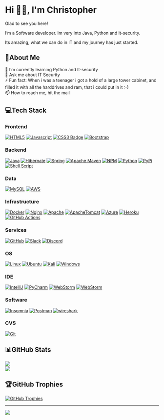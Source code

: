 # Hi 👋🏻, I'm Christopher

Glad to see you here!

I’m a Software developer. Im very into Java, Python and It-security.

Its amazing, what we can do in IT and my journey has just started. 

## 💫About Me

🌱 I’m currently learning Python and It-security  
💬 Ask me about IT Security    
⚡ Fun fact: When i was a teenager i got a hold of a large tower cabinet, and filled it with all the harddrives and ram, that i could put in it :-)   
📫 How to reach me, hit the mail

## 💻Tech Stack

### Frontend

[![HTML5](https://img.shields.io/badge/html5-%23E34F26.svg?style=flat-square&logo=html5&logoColor=white)](#)
[![Javascript](https://img.shields.io/badge/javascript-%23323330.svg?style=flat-square&logo=javascript&logoColor=%23F7DF1E)](#)
[![CSS3 Badge](https://img.shields.io/badge/CSS3-1572B6?logo=css3&logoColor=fff&style=flat-square)](#)
[![Bootstrap](  https://img.shields.io/badge/bootstrap-%23563D7C.svg?style=flat-square&logo=bootstrap&logoColor=white)](#)

### Backend

[![Java](https://img.shields.io/badge/java-%23ED8B00.svg?style=flat-square&logo=java&logoColor=white)](#)
[![Hibernate](https://img.shields.io/badge/Hibernate-59666C.svg?style=flat-square&logo=Hibernate&logoColor=white)](#)
[![Spring](https://img.shields.io/badge/spring-%236DB33F.svg?style=flat-square&logo=spring&logoColor=white)](#)
[![Apache Maven](https://img.shields.io/badge/Apache%20Maven-C71A36?style=flat-square&logo=Apache%20Maven&logoColor=white)](#)
[![NPM](https://img.shields.io/badge/NPM-%23000000.svg?style=flat-square&logo=npm&logoColor=white)](#)
[![Python](https://img.shields.io/badge/Python-3776AB.svg?style=flat-square&logo=Python&logoColor=white)](#)
[![PyPi](https://img.shields.io/badge/PyPI-3775A9.svg?style=flat-square&logo=PyPI&logoColor=white)](#)
[![Shell Script](https://img.shields.io/badge/shell_script-%23121011.svg?style=flat-square&logo=gnu-bash&logoColor=white)](#)

### Data

[![MySQL](https://img.shields.io/badge/mysql-%2300f.svg?style=flat-square&logo=mysql&logoColor=white)](#)
[![AWS](https://img.shields.io/badge/aws-232F3E.svg?style=flat-square&logo=aws&logoColor=white)](#)


### Infrastructure

[![Docker](https://img.shields.io/badge/docker-%230db7ed.svg?style=flat-square&logo=docker&logoColor=white)](#)
[![Nginx](https://img.shields.io/badge/nginx-%23009639.svg?style=flat-square&logo=nginx&logoColor=white)](#)
[![Apache](https://img.shields.io/badge/apache-%23D42029.svg?style=flat-square&logo=apache&logoColor=white)](#)
[![ApacheTomcat](https://img.shields.io/badge/Apache%20Tomcat-F8DC75.svg?style=flat-square&logo=Apache-Tomcat&logoColor=black)](#)
[![Azure](https://img.shields.io/badge/azure-%230072C6.svg?style=flat-square&logo=azure-devops&logoColor=white)](#)
[![Heroku](https://img.shields.io/badge/heroku-%23430098.svg?style=flat-square&logo=heroku&logoColor=white)](#)
[![GitHub Actions](https://img.shields.io/badge/github%20actions-%232671E5.svg?style=flat-square&logo=githubactions&logoColor=white)](#)

### Services

[![GitHub](https://img.shields.io/badge/github-%23121011.svg?style=flat-square&logo=github&logoColor=white)](#)
[![Slack](https://img.shields.io/badge/Slack-4A154B.svg?style=flat-square&logo=Slack&logoColor=white)](#)
[![Discord](https://img.shields.io/badge/Discord-5865F2.svg?style=flat-square&logo=Discord&logoColor=white)](#)

### OS

[![Linux](https://img.shields.io/badge/Linux-FCC624?style=flat-square&logo=linux&logoColor=black)](#)
[![Ubuntu](https://img.shields.io/badge/Ubuntu-E95420?style=flat-square&logo=ubuntu&logoColor=white)](#)
[![Kali](https://img.shields.io/badge/Kali%20Linux-557C94.svg?style=flat-square&logo=Kali-Linux&logoColor=white)](#)
[![Windows](https://img.shields.io/badge/Windows-0078D6?style=flat-square&logo=windows&logoColor=white)](#)


### IDE

[![IntelliJ](https://img.shields.io/badge/IntelliJ_IDEA-000000.svg?style=flat-square&logo=intellij-idea&logoColor=white)](#)
[![PyCharm](https://img.shields.io/badge/PyCharm-000000.svg?&style=flat-square&logo=PyCharm&logoColor=white)](#)
[![WebStorm](https://img.shields.io/badge/WebStorm-000?logo=webstorm&logoColor=fff&style=flat-square)](#)
[![WebStorm](https://img.shields.io/badge/Visual%20Studio%20Code-007ACC.svg?style=flat-square&logo=Visual-Studio-Code&logoColor=white)](#)

### Software

[![Insomnia](https://img.shields.io/badge/Insomnia-4000BF.svg?style=flat-square&logo=Insomnia&logoColor=white)](#)
[![Postman](https://img.shields.io/badge/Postman-FF6C37?style=flat-square&logo=postman&logoColor=white)](#)
[![wireshark](https://img.shields.io/badge/wireshark-%231679A7.svg?&style=flat-square&logo=wireshark&logoColor=white)](#)

### CVS

[![Git](https://img.shields.io/badge/git-%23F05033.svg?style=flat-square&logo=git&logoColor=white)](#)

## 📊GitHub Stats

[![](https://github-readme-stats.vercel.app/api?username=ChristopherDN&theme=dark&hide_border=true&include_all_commits=true&count_private=true&show_icons=true)](#)  
[![](https://github-readme-streak-stats.herokuapp.com/?user=ChristopherDN&theme=dark&hide_border=true)](#)

## 🏆GitHub Trophies

[![GitHub Trophies](https://github-profile-trophy.vercel.app/?username=jeppe-t&theme=onedark&no-bg=true&no-frame=true&column=-1)](#)

---
[![](https://visitcount.itsvg.in/api?id=jeppe-t&icon=0&color=0)](https://visitcount.itsvg.in/analytics/ChristopherDN)
